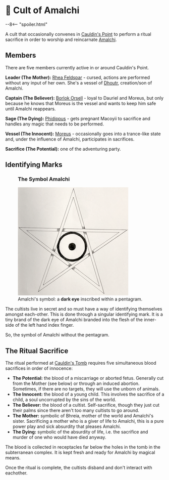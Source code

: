 # 🔐 Cult of Amalchi

--8<-- "spoiler.html"

A cult that occasionally convenes in [Cauldin's Point](../../../geography/settlements/cauldins-point.md) to perform a ritual sacrifice in order to worship and reincarnate [Amalchi](../../../deities/amalchi.md).

## Members

There are five members currently active in or around Cauldin's Point.

**Leader (The Mother):** [Rhea Feldspar](../npcs/rhea-feldspar.md) - cursed, actions are performed without any input of her own. She's a vessel of [Dhoutr](../../../deities/dhoutr.md), creation/son of Amalchi.

**Captain (The Believer):** [Borlok Orsell](../npcs/borlok-orsel.md) - loyal to Dauriel and Moreus, but only because he knows that Moreus is the vessel and wants to keep him safe until Amalchi reappears.

**Sage (The Dying):** [Phidippus](../npcs/phidippus.md) - gets pregnant Macoyii to sacrifice and handles any magic that needs to be performed.

**Vessel (The Innocent):** [Moreus](../npcs/moreus.md) - occasionally goes into a trance-like state and, under the influence of Amalchi, participates in sacrifices.

**Sacrifice (The Potential):** one of the adventuring party.

## Identifying Marks

<figure class="infobox right">
  <h3>The Symbol Amalchi</h3>
  <a href="/assets/images/amalchi-symbol-full.png">
    <img src="/assets/images/amalchi-symbol-tiny.png" />
  </a>
  <figcaption>
    Amalchi's symbol: a <strong>dark eye</strong> inscribed within a pentagram.
  </figcaption>
</figure>

The cultists live in secret and so must have a way of identifying themselves amongst each-other. This is done through a singular identifying mark. It is a tiny brand of the dark eye of Amalchi branded into the flesh of the inner-side of the left hand index finger.

So, the symbol of Amalchi without the pentagram.

## The Ritual Sacrifice

The ritual performed at [Cauldin's Tomb](../places/cauldins-tomb.md) requires five simultaneous blood sacrifices in order of innocence:

* **The Potential:** the blood of a miscarriage or aborted fetus. Generally cut from the Mother (see below) or through an induced abortion. Sometimes, if there are no targets, they will use the unborn of animals.
* **The Innocent:** the blood of a young child. This involves the sacrifice of a child, a soul uncorrupted by the sins of the world.
* **The Believer:** the blood of a cultist. Self-sacrifice, though they just cut their palms since there aren't too many cultists to go around.
* **The Mother:** symbolic of Bhreia, mother of the world and Amalchi's sister. Sacrificing a mother who is a giver of life to Amalchi, this is a pure power play and sick absurdity that pleases Amalchi.
* **The Dying:** symbolic of the absurdity of life, i.e. the sacrifice and murder of one who would have died anyway.

The blood is collected in receptacles far below the holes in the tomb in the subterranean complex. It is kept fresh and ready for Amalchi by magical means.

Once the ritual is complete, the cultists disband and don't interact with eachother.
